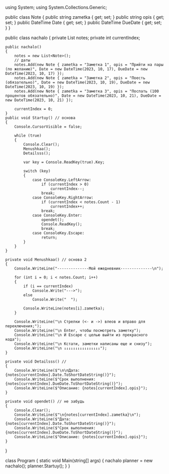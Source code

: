using System;
using System.Collections.Generic;

public class Note
{
    public string zametka { get; set; }
    public string opis { get; set; }
    public DateTime Date { get; set; }
    public DateTime DueDate { get; set; }
}

public class nachalo
{
    private List<Note> notes;
    private int currentIndex;

    public nachalo()
    {
        notes = new List<Note>();
        // даты
        notes.Add(new Note { zametka = "Заметка 1", opis = "Прийти на пары (по желанию)", Date = new DateTime(2023, 10, 17), DueDate = new DateTime(2023, 10, 17) });
        notes.Add(new Note { zametka = "Заметка 2", opis = "Поесть (обязательно)", Date = new DateTime(2023, 10, 19), DueDate = new DateTime(2023, 10, 19) });
        notes.Add(new Note { zametka = "Заметка 3", opis = "Поспать (100 процентов обязательно)", Date = new DateTime(2023, 10, 21), DueDate = new DateTime(2023, 10, 21) });

        currentIndex = 0;
    }
    public void Startuy() // основа
    {
        Console.CursorVisible = false;

        while (true)
        {
            Console.Clear();
            Menushkaa();
            Detailsss();

            var key = Console.ReadKey(true).Key;

            switch (key)
            {
                case ConsoleKey.LeftArrow:
                    if (currentIndex > 0)
                        currentIndex--;
                    break;
                case ConsoleKey.RightArrow:
                    if (currentIndex < notes.Count - 1)
                        currentIndex++;
                    break;
                case ConsoleKey.Enter:
                    opendet();
                    Console.ReadKey();
                    break;
                case ConsoleKey.Escape:
                    return;
            }
        }
    }

    private void Menushkaa() // основа 2
    {
        Console.WriteLine("--------------Мой ежедневник--------------\n");

        for (int i = 0; i < notes.Count; i++)
        {
            if (i == currentIndex)
                Console.Write("--->");
            else
                Console.Write("  ");

            Console.WriteLine(notes[i].zametka);
        }

        Console.WriteLine("\n Cтрелки (<- и ->) влеов и вправо для переключения;");
        Console.WriteLine("\n Enter, чтобы посмотреть заметку");
        Console.WriteLine("\n И Escape с целью выйти из прекрасного кода");
        Console.WriteLine("\n Кстати, заметки написаны еще и снизу");
        Console.WriteLine("\n ↓↓↓↓↓↓↓↓↓↓↓↓↓↓↓↓");
    }

    private void Detailsss() //
    {
        Console.WriteLine($"\n\nДата: {notes[currentIndex].Date.ToShortDateString()}");
        Console.WriteLine($"Срок выполнения: {notes[currentIndex].DueDate.ToShortDateString()}");
        Console.WriteLine($"Описание: {notes[currentIndex].opis}");
    }

    private void opendet() // не забудь
    {
        Console.Clear();
        Console.WriteLine($"\n{notes[currentIndex].zametka}\n");
        Console.WriteLine($"Дата: {notes[currentIndex].Date.ToShortDateString()}");
        Console.WriteLine($"Срок выполнения: {notes[currentIndex].DueDate.ToShortDateString()}");
        Console.WriteLine($"Описание: {notes[currentIndex].opis}");
    }
}

 

class Program
{
    static void Main(string[] args)
    {
        nachalo planner = new nachalo();
        planner.Startuy();
    }
}
